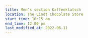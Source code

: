 ```yaml
---
title: Men’s section Kaffeeklatsch
location: The Lindt Chocolate Store
start_time: 10:15 am
end_time: 12:00 pm
last_modified_at: 2022-06-11
---
```

